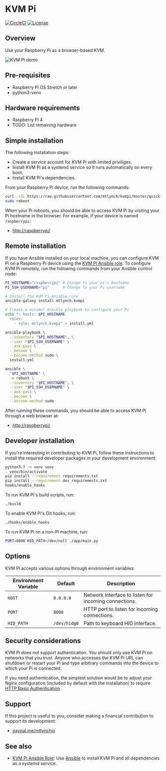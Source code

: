 # KVM Pi

[![CircleCI](https://circleci.com/gh/mtlynch/kvmpi.svg?style=svg)](https://circleci.com/gh/mtlynch/kvmpi) [![License](http://img.shields.io/:license-mit-blue.svg?style=flat-square)](LICENSE)

## Overview

Use your Raspberry Pi as a browser-based KVM.

![KVM Pi demo](https://raw.githubusercontent.com/mtlynch/kvmpi/master/demo.gif)

## Pre-requisites

* Raspberry Pi OS Stretch or later
* python3-venv

## Hardware requirements

* Raspberry Pi 4
* TODO: List remaining hardware

## Simple installation

The following installation steps:

* Create a service account for KVM Pi with limited priviliges.
* Install KVM Pi as a systemd service so it runs automatically on every boot.
* Install KVM Pi's dependencies.

From your Raspberry Pi device, run the following commands:

```bash
curl -sSL https://raw.githubusercontent.com/mtlynch/kvmpi/master/quick-install | bash -
sudo reboot
```

When your Pi reboots, you should be able to access KVM Pi by visiting your Pi hostname in the browser. For example, if your device is named `raspberrypi`:

* [http://raspberrypi/](http://raspberrypi/)

## Remote installation

If you have Ansible installed on your local machine, you can configure KVM Pi on a Raspberry Pi device using the [KVM Pi Ansible role](https://github.com/mtlynch/ansible-role-kvmpi). To configure KVM Pi remotely, run the following commands from your Ansible control node:

```bash
PI_HOSTNAME="raspberrypi" # Change to your pi's hostname
PI_SSH_USERNAME="pi"      # Change to your Pi username

# Install the KVM Pi Ansible role
ansible-galaxy install mtlynch.kvmpi

# Create a minimal Ansible playbook to configure your Pi
echo "- hosts: $PI_HOSTNAME
  roles:
    - role: mtlynch.kvmpi" > install.yml

ansible-playbook \
  --inventory "$PI_HOSTNAME", \
  --user "$PI_SSH_USERNAME" \
  --ask-pass \
  --become \
  --become-method sudo \
  install.yml

ansible \
  "$PI_HOSTNAME" \
  -m reboot \
  --inventory "$PI_HOSTNAME", \
  --user "$PI_SSH_USERNAME" \
  --ask-pass \
  --become \
  --become-method sudo
```

After running these commands, you should be able to access KVM Pi through a web browser at:

* [http://raspberrypi/](http://raspberrypi/)

## Developer installation

If you're interesting in contributing to KVM Pi, follow these instructions to install the required developer packages in your development environment:

```bash
python3.7 -m venv venv
. venv/bin/activate
pip install --requirement requirements.txt
pip install --requirement dev_requirements.txt
hooks/enable_hooks
```

To run KVM Pi's build scripts, run:

```bash
./build
```

To enable KVM Pi's Git hooks, run:

```bash
./hooks/enable_hooks
```

To run KVM Pi on a non-Pi machine, run:

```bash
PORT=8000 HID_PATH=/dev/null ./app/main.py
```

## Options

KVM Pi accepts various options through environment variables:

| Environment Variable | Default      | Description |
|----------------------|--------------|-------------|
| `HOST`               | `0.0.0.0`    | Network interface to listen for incoming connections. |
| `PORT`               | `8000`       | HTTP port to listen for incoming connections. |
| `HID_PATH`           | `/dev/hidg0` | Path to keyboard HID interface. |

## Security considerations

KVM Pi does not support authentication. You should only use KVM Pi on networks that you trust. Anyone who accesses the KVM Pi URL can shutdown or restart your Pi and type arbitrary commands into the device to which your Pi is connected.

If you need authentication, the simplest solution would be to adjust your Nginx configuration (included by default with the installation) to require [HTTP Basic Authentication](https://docs.nginx.com/nginx/admin-guide/security-controls/configuring-http-basic-authentication/).

## Support

If this project is useful to you, consider making a financial contribution to support its development:

* [paypal.me/mtlynchio](https://paypal.me/mtlynchio)

## See also

* [KVM Pi Ansible Role](https://github.com/mtlynch/ansible-role-kvmpi): Use [Ansible](https://docs.ansible.com/ansible/latest/index.html) to install KVM Pi and all dependencies as a systemd service.